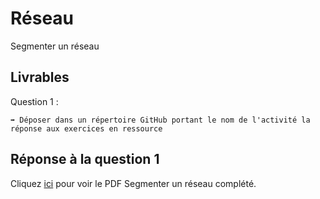 # Réseau

Segmenter un réseau

## Livrables

Question 1 :

```
➡️ Déposer dans un répertoire GitHub portant le nom de l'activité la réponse aux exercices en ressource
```

## Réponse à la question 1

Cliquez [ici](https://github.com/AnthoninB70/anthonin.boisot/blob/main/R%C3%A9seau/Segmenter_un_reseau/TD_segmentation_reseau.docx.pdf) pour voir le PDF Segmenter un réseau complété.
